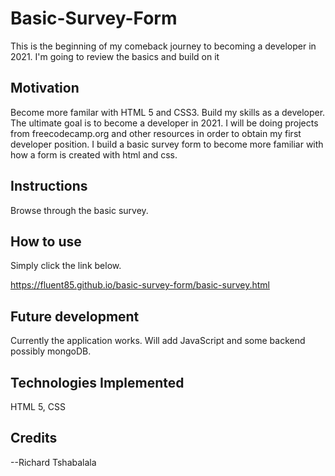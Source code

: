 # Basic-Survey-Form

This is the beginning of my comeback journey to becoming a developer in 2021.  I'm going to review the basics and build on it  
 
## Motivation

Become more familar with HTML 5 and CSS3.  Build my skills as a developer.  The ultimate goal is to become a developer in 2021.  I will be doing projects from freecodecamp.org and other resources in order to obtain my first developer position.  I build a basic survey form to become more familiar with how a form is created with html and css.  

## Instructions


Browse through the basic survey.


## How to use

Simply click the link below.  

https://fluent85.github.io/basic-survey-form/basic-survey.html


## Future development

Currently the application works.  Will add JavaScript and some backend possibly mongoDB.

## Technologies Implemented

HTML 5, CSS 



## Credits

--Richard Tshabalala
